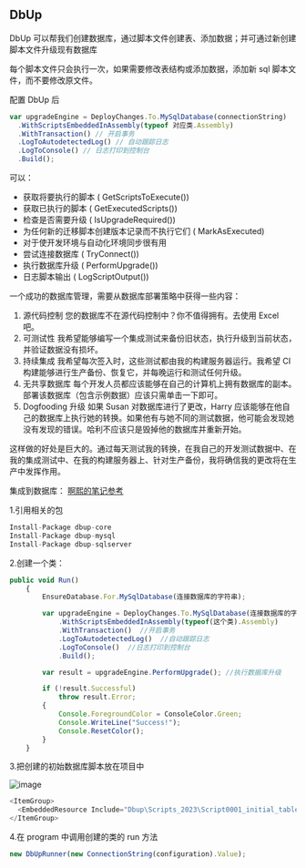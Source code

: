 ## DbUp

DbUp 可以帮我们创建数据库，通过脚本文件创建表、添加数据；并可通过新创建脚本文件升级现有数据库

每个脚本文件只会执行一次，如果需要修改表结构或添加数据，添加新 sql 脚本文件，而不要修改原文件。

配置 DbUp 后

```javascript
var upgradeEngine = DeployChanges.To.MySqlDatabase(connectionString)
  .WithScriptsEmbeddedInAssembly(typeof 对应类.Assembly)
  .WithTransaction() // 开启事务
  .LogToAutodetectedLog() // 自动跟踪日志
  .LogToConsole() // 日志打印到控制台
  .Build();
```

可以：

- 获取将要执行的脚本 ( GetScriptsToExecute())
- 获取已执行的脚本 ( GetExecutedScripts())
- 检查是否需要升级 ( IsUpgradeRequired())
- 为任何新的迁移脚本创建版本记录而不执行它们 ( MarkAsExecuted)
- 对于使开发环境与自动化环境同步很有用
- 尝试连接数据库 ( TryConnect())
- 执行数据库升级 ( PerformUpgrade())
- 日志脚本输出 ( LogScriptOutput())

一个成功的数据库管理，需要从数据库部署策略中获得一些内容：

1. 源代码控制
   您的数据库不在源代码控制中？你不值得拥有。去使用 Excel 吧。
2. 可测试性
   我希望能够编写一个集成测试来备份旧状态，执行升级到当前状态，并验证数据没有损坏。
3. 持续集成
   我希望每次签入时，这些测试都由我的构建服务器运行。我希望 CI 构建能够进行生产备份、恢复它，并每晚运行和测试任何升级。
4. 无共享数据库
   每个开发人员都应该能够在自己的计算机上拥有数据库的副本。部署该数据库（包含示例数据）应该只需单击一下即可。
5. Dogfooding 升级
   如果 Susan 对数据库进行了更改，Harry 应该能够在他自己的数据库上执行她的转换。如果他有与她不同的测试数据，他可能会发现她没有发现的错误。哈利不应该只是毁掉他的数据库并重新开始。

这样做的好处是巨大的。通过每天测试我的转换，在我自己的开发测试数据中、在我的集成测试中、在我的构建服务器上、针对生产备份，我将确信我的更改将在生产中发挥作用。

集成到数据库：
[啊熙的笔记参考][1]

1.引用相关的包

```javascript
Install-Package dbup-core
Install-Package dbup-mysql
Install-Package dbup-sqlserver
```

2.创建一个类：

```javascript
public void Run()
    {
        EnsureDatabase.For.MySqlDatabase(连接数据库的字符串);

        var upgradeEngine = DeployChanges.To.MySqlDatabase(连接数据库的字符串)
            .WithScriptsEmbeddedInAssembly(typeof(这个类).Assembly)
            .WithTransaction()  //开启事务
            .LogToAutodetectedLog()  //自动跟踪日志
            .LogToConsole()  //日志打印到控制台
            .Build();

        var result = upgradeEngine.PerformUpgrade(); //执行数据库升级

        if (!result.Successful)
            throw result.Error;
        {
            Console.ForegroundColor = ConsoleColor.Green;
            Console.WriteLine("Success!");
            Console.ResetColor();
        }
    }
```

3.把创建的初始数据库脚本放在项目中

![image](https://github.com/Tracy-Wei/studyNote/assets/109784975/83a33b1f-2f63-4691-a7ee-88a3339b4c6e)

```javascript
<ItemGroup>
  <EmbeddedResource Include="Dbup\Scripts_2023\Script0001_initial_tables.sql" />
</ItemGroup>
```

4.在 program 中调用创建的类的 run 方法

```javascript
new DbUpRunner(new ConnectionString(configuration).Value);
```

[1]: https://github.com/MonesyH/C-Sharp-learn/blob/main/DbUp.md
